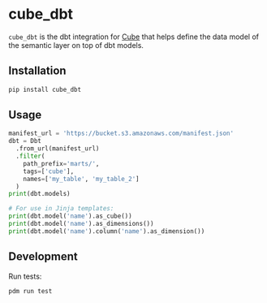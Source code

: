 # cube_dbt

`cube_dbt` is the dbt integration for [Cube](https://cube.dev) that helps define the data model of the semantic layer on top of dbt models.

## Installation

```sh
pip install cube_dbt
```

## Usage

```python
manifest_url = 'https://bucket.s3.amazonaws.com/manifest.json'
dbt = Dbt
  .from_url(manifest_url)
  .filter(
    path_prefix='marts/',
    tags=['cube'],
    names=['my_table', 'my_table_2']
  )
print(dbt.models)

# For use in Jinja templates:
print(dbt.model('name').as_cube())
print(dbt.model('name').as_dimensions())
print(dbt.model('name').column('name').as_dimension())
```

## Development

Run tests:

```sh
pdm run test
```